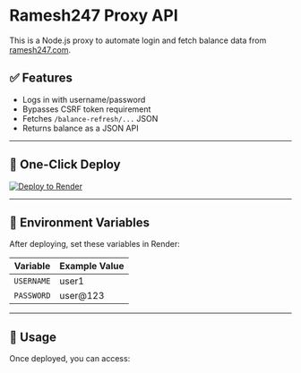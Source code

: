 # Ramesh247 Proxy API

This is a Node.js proxy to automate login and fetch balance data from [ramesh247.com](https://ramesh247.com).

## ✅ Features

- Logs in with username/password
- Bypasses CSRF token requirement
- Fetches `/balance-refresh/...` JSON
- Returns balance as a JSON API

---

## 🚀 One-Click Deploy

[![Deploy to Render](https://render.com/images/deploy-to-render-button.svg)](https://render.com/deploy?repo=https://github.com/shivalay-del/ramesh-proxy)

---

## 🔧 Environment Variables

After deploying, set these variables in Render:

| Variable   | Example Value        |
|------------|----------------------|
| `USERNAME` | user1                |
| `PASSWORD` | user@123             |

---

## 🔌 Usage

Once deployed, you can access:

